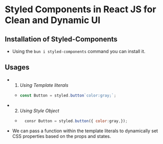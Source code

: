 # Styled Components in React JS for Clean and Dynamic UI

## **Installation of Styled-Components**
- Using the `bun i styled-components` command you can install it.

## Usages 
- 1. *Using Template literals*
    -   ```javascript
        const Button = styled.button`color:gray;`;
        ```
- 2. *Using Style Object*
    - ```javascript
        consr Button = styled.button({ color:gray,});
      ```  
- We can pass a function within the template literals to dynamically set CSS properties based on the props and states.